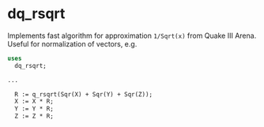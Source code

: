 # dq_rsqrt

Implements fast algorithm for approximation `1/Sqrt(x)` from Quake III Arena.
Useful for normalization of vectors, e.g.

```pascal
uses
  dq_rsqrt;

...

  R := q_rsqrt(Sqr(X) + Sqr(Y) + Sqr(Z));
  X := X * R;
  Y := Y * R;
  Z := Z * R;
```
